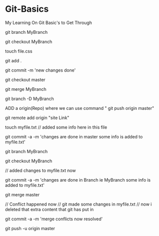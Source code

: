 # Git-Basics
My Learning On Git Basic's to Get Through


git branch MyBranch
	
git checkout MyBranch

touch file.css

git add .

git commit -m 'new changes done'

git checkout master

git merge MyBranch

git branch -D MyBranch

ADD a origin(Repo) where we can use command " git push origin master"

git remote add origin "site Link"

touch myfile.txt // added some info here in this file

git commit -a -m 'changes are done in master some info is added to myfile.txt'

git branch MyBranch

git checkout MyBranch

// added changes to myfile.txt now

git commit -a -m 'changes are done in Branch ie MyBranch some info is added to myfile.txt'

git merge master 

// Conflict happened now 
// git made some changes in myfile.txt 
// now i deleted that extra content that git has put in 

git commit -a -m 'merge conflicts now resolved'

git push -u origin master

